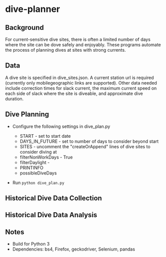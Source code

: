 # dive-planner

## Background
For current-sensitive dive sites, there is often a limited number of days where the site
can be dove safely and enjoyably. These programs automate the process of planning dives
at sites with strong currents.

## Data
A dive site is specified in dive_sites.json. A current station url is required (currently only
mobilegeographic links are supported).  Other data needed include correction times for 
slack current, the maximum current speed on each side of slack where the site is diveable, and
approximate dive duration.

## Dive Planning
* Configure the following settings in dive_plan.py
    * START - set to start date
    * DAYS_IN_FUTURE - set to number of days to consider beyond start
    * SITES - uncomment the "createOrAppend" lines of dive sites to consider diving at
    * filterNonWorkDays - True 
    * filterDaylight - 
    * PRINTINFO
    * possibleDiveDays
     
* Run `python dive_plan.py`

## Historical Dive Data Collection



## Historical Dive Data Analysis


## Notes
* Build for Python 3
* Dependencies: bs4, Firefox, geckodriver, Selenium, pandas
